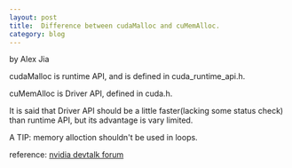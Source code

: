 ```yaml
---
layout: post
title:	Difference between cudaMalloc and cuMemAlloc.
category: blog
---
```


by Alex Jia

cudaMalloc is runtime API, and is defined in cuda_runtime_api.h.
  
cuMemAlloc is Driver API, defined in cuda.h.
  
It is said that Driver API should be a little faster(lacking some status check) than runtime API,  but its advantage is vary limited.

A TIP: memory alloction shouldn't be used in loops.

reference: [nvidia devtalk forum](https://devtalk.nvidia.com/default/topic/387057/cuda-programming-and-performance/difference-between-cudamalloc-and-cudamemalloc-/)
